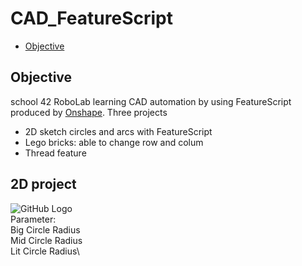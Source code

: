 # CAD_FeatureScript

* [Objective](#objective)

## Objective
school 42 RoboLab learning CAD automation by using FeatureScript produced by [Onshape](https://www.onshape.com/).
Three projects
* 2D sketch circles and arcs with FeatureScript
* Lego bricks: able to change row and colum
* Thread feature

## 2D project
![GitHub Logo](../images/2D_Circles.png)\
Parameter:\
    Big Circle Radius\
    Mid Circle Radius\
    Lit Circle Radius\
